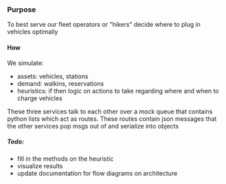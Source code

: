 ### Purpose

To best serve our fleet operators or "hikers" decide where to plug in vehicles optimally


#### How

We simulate:
- assets: vehicles, stations
- demand: walkins, reservations
- heuristics: if then logic on actions to take regarding where and when to charge vehicles

These three services talk to each other over a mock queue that contains python lists which act as routes.
These routes contain json messages that the other services pop msgs out of and serialize into objects

##### Todo:
- fill in the methods on the heuristic 
- visualize results
- update documentation for flow diagrams on architecture
